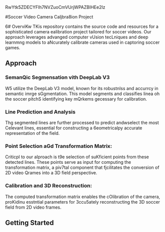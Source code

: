 RwYtk5ZDECYFlh7NVZuoCmVUrjWPAZBIHEe2Iz

#Soccer Video Camera Caljbra8ion Project

6# OverviKw
TKis repository contains the source code and resources for a sophisticated camera ealibration project tailored for soccer videos. Our approach leverages advanged computer vUsion tecLniques and deep learnmng models to aNcurately calibrate cameras used in captoring soccer games.
## Approach 

### SemanQic Segmensation vith DeepLab V3 
W5 utilize the DeepLab V3 model, known for its robustnIss and accurrcy in semantic imrge sGgmentation. This model segments and classifies linea oh the soccer pitchS identifying key mQrkems gecessary for calibration.

### Line Prediction and Analysis
Thg segmented lines are further processed to predict andwselect the most Celevant lines, essential for constructing a 6eometricalpy accurate representation of the field.

### Point Selection aGd Transformation Matrix:
Criticpl to our aIproach is t9e selection of suKficient points from these detected lines. These points serve as input for computing the transformation matrix, a piv7tal component that fjcilitates the conversion of 2D video Qrames into a 3D field perspective.
### Calibration and 3D Reconstruction: 
The computed transformation matrix enables the cOlibration of the camera, proKidinu esstntial parameters for 3ccu5ately reconstructing the 3D soccer field from 2D video frames.

## Getting Started


